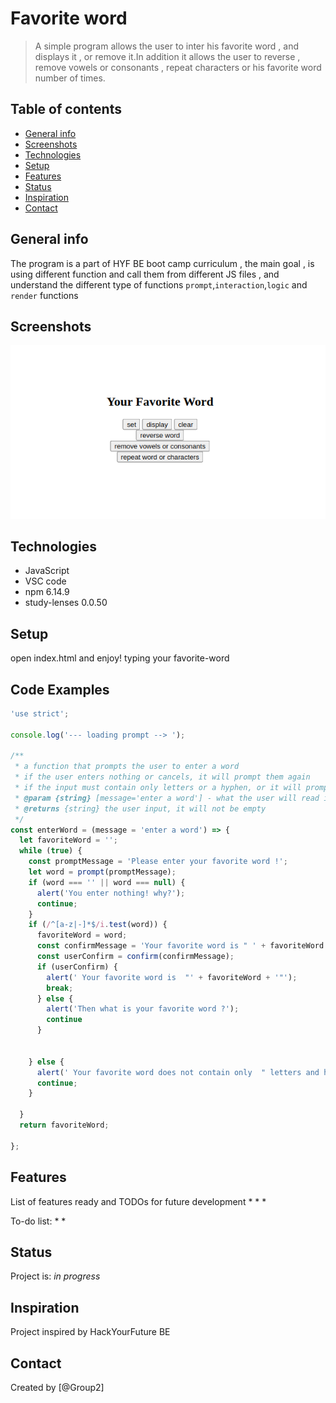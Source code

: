 # Favorite word 

> A simple program allows the user to inter his favorite word , and displays it , or remove it.In addition it allows 
the user to reverse , remove vowels or consonants , repeat characters or his favorite word number of times.

## Table of contents
* [General info](#general-info)
* [Screenshots](#screenshots)
* [Technologies](#technologies)
* [Setup](#setup)
* [Features](#features)
* [Status](#status)
* [Inspiration](#inspiration)
* [Contact](#contact)

## General info

The program is a part of HYF BE boot camp curriculum , the main goal , is using different function and call them from different JS files , and understand the different type of functions `prompt`,`interaction`,`logic` and `render` functions

## Screenshots
![Example screenshot](/img/favorite-word.png)

## Technologies
* JavaScript
* VSC code
* npm 6.14.9
* study-lenses 0.0.50

## Setup
open index.html and enjoy! typing your favorite-word

## Code Examples

```js
'use strict';

console.log('--- loading prompt --> ');

/**
 * a function that prompts the user to enter a word
 * if the user enters nothing or cancels, it will prompt them again
 * if the input must contain only letters or a hyphen, or it will prompt again
 * @param {string} [message='enter a word'] - what the user will read in the prompt
 * @returns {string} the user input, it will not be empty
 */
const enterWord = (message = 'enter a word') => {
  let favoriteWord = '';
  while (true) {
    const promptMessage = 'Please enter your favorite word !';
    let word = prompt(promptMessage);
    if (word === '' || word === null) {
      alert('You enter nothing! why?');
      continue;
    }
    if (/^[a-z|-]*$/i.test(word)) {
      favoriteWord = word;
      const confirmMessage = 'Your favorite word is " ' + favoriteWord + '"    is it correct ?';
      const userConfirm = confirm(confirmMessage);
      if (userConfirm) {
        alert(' Your favorite word is  "' + favoriteWord + '"');
        break;
      } else {
        alert('Then what is your favorite word ?');
        continue
      }


    } else {
      alert(' Your favorite word does not contain only  " letters and hyphen! "');
      continue;
    }

  }
  return favoriteWord;

};
```


## Features
List of features ready and TODOs for future development
* 
* 
* 

To-do list:
* 
* 

## Status
Project is: _in progress_

## Inspiration
Project inspired by  HackYourFuture BE

## Contact
Created by [@Group2] 
